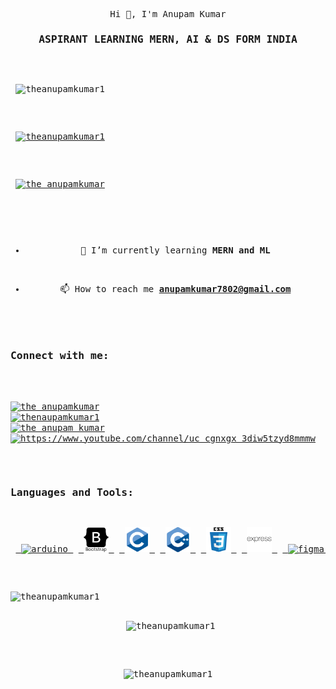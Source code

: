 <pre  style="text-align:center;>
  
▀▀█▀▀ █──█ █▀▀ 　 █▀▀█ █▀▀▄ █──█ █▀▀█ █▀▀█ █▀▄▀█ 　 █─█ █──█ █▀▄▀█ █▀▀█ █▀▀█ 
──█── █▀▀█ █▀▀ 　 █▄▄█ █──█ █──█ █──█ █▄▄█ █─▀─█ 　 █▀▄ █──█ █─▀─█ █▄▄█ █▄▄▀ 
──▀── ▀──▀ ▀▀▀ 　 ▀──▀ ▀──▀ ─▀▀▀ █▀▀▀ ▀──▀ ▀───▀ 　 ▀─▀ ─▀▀▀ ▀───▀ ▀──▀ ▀─▀▀
                                                   

</pre>

<h1 align="center">Hi 👋, I'm Anupam Kumar</h1>
<h3 align="center">ASPIRANT LEARNING MERN, AI & DS FORM INDIA</h3>

<p align="left"> <img src="https://komarev.com/ghpvc/?username=theanupamkumar1&label=Profile%20views&color=0e75b6&style=flat" alt="theanupamkumar1" /> </p>

<p align="left"> <a href="https://github.com/ryo-ma/github-profile-trophy"><img src="https://github-profile-trophy.vercel.app/?username=theanupamkumar1" alt="theanupamkumar1" /></a> </p>

<p align="left"> <a href="https://twitter.com/the_anupamkumar" target="blank"><img src="https://img.shields.io/twitter/follow/the_anupamkumar?logo=twitter&style=for-the-badge" alt="the_anupamkumar" /></a> </p>

- 🌱 I’m currently learning **MERN and ML**

- 📫 How to reach me **anupamkumar7802@gmail.com**

<h3 align="left">Connect with me:</h3>
<p align="left">
<a href="https://twitter.com/the_anupamkumar" target="blank"><img align="center" src="https://raw.githubusercontent.com/rahuldkjain/github-profile-readme-generator/master/src/images/icons/Social/twitter.svg" alt="the_anupamkumar" height="30" width="40" /></a>
<a href="https://linkedin.com/in/thenaupamkumar1" target="blank"><img align="center" src="https://raw.githubusercontent.com/rahuldkjain/github-profile-readme-generator/master/src/images/icons/Social/linked-in-alt.svg" alt="thenaupamkumar1" height="30" width="40" /></a>
<a href="https://instagram.com/the_anupam_kumar" target="blank"><img align="center" src="https://raw.githubusercontent.com/rahuldkjain/github-profile-readme-generator/master/src/images/icons/Social/instagram.svg" alt="the_anupam_kumar" height="30" width="40" /></a>
<a href="https://www.youtube.com/c/https://www.youtube.com/channel/uc_cgnxgx_3diw5tzyd8mmmw" target="blank"><img align="center" src="https://raw.githubusercontent.com/rahuldkjain/github-profile-readme-generator/master/src/images/icons/Social/youtube.svg" alt="https://www.youtube.com/channel/uc_cgnxgx_3diw5tzyd8mmmw" height="30" width="40" /></a>
</p>

<h3 align="left">Languages and Tools:</h3>
<p align="left"> <a href="https://www.arduino.cc/" target="_blank" rel="noreferrer"> <img src="https://cdn.worldvectorlogo.com/logos/arduino-1.svg" alt="arduino" width="40" height="40"/> </a> <a href="https://getbootstrap.com" target="_blank" rel="noreferrer"> <img src="https://raw.githubusercontent.com/devicons/devicon/master/icons/bootstrap/bootstrap-plain-wordmark.svg" alt="bootstrap" width="40" height="40"/> </a> <a href="https://www.cprogramming.com/" target="_blank" rel="noreferrer"> <img src="https://raw.githubusercontent.com/devicons/devicon/master/icons/c/c-original.svg" alt="c" width="40" height="40"/> </a> <a href="https://www.w3schools.com/cpp/" target="_blank" rel="noreferrer"> <img src="https://raw.githubusercontent.com/devicons/devicon/master/icons/cplusplus/cplusplus-original.svg" alt="cplusplus" width="40" height="40"/> </a> <a href="https://www.w3schools.com/css/" target="_blank" rel="noreferrer"> <img src="https://raw.githubusercontent.com/devicons/devicon/master/icons/css3/css3-original-wordmark.svg" alt="css3" width="40" height="40"/> </a> <a href="https://expressjs.com" target="_blank" rel="noreferrer"> <img src="https://raw.githubusercontent.com/devicons/devicon/master/icons/express/express-original-wordmark.svg" alt="express" width="40" height="40"/> </a> <a href="https://www.figma.com/" target="_blank" rel="noreferrer"> <img src="https://www.vectorlogo.zone/logos/figma/figma-icon.svg" alt="figma" width="40" height="40"/> </a> <a href="https://git-scm.com/" target="_blank" rel="noreferrer"> <img src="https://www.vectorlogo.zone/logos/git-scm/git-scm-icon.svg" alt="git" width="40" height="40"/> </a> <a href="https://www.w3.org/html/" target="_blank" rel="noreferrer"> <img src="https://raw.githubusercontent.com/devicons/devicon/master/icons/html5/html5-original-wordmark.svg" alt="html5" width="40" height="40"/> </a> <a href="https://ifttt.com/" target="_blank" rel="noreferrer"> <img src="https://www.vectorlogo.zone/logos/ifttt/ifttt-ar21.svg" alt="ifttt" width="40" height="40"/> </a> <a href="https://www.adobe.com/in/products/illustrator.html" target="_blank" rel="noreferrer"> <img src="https://www.vectorlogo.zone/logos/adobe_illustrator/adobe_illustrator-icon.svg" alt="illustrator" width="40" height="40"/> </a> <a href="https://developer.mozilla.org/en-US/docs/Web/JavaScript" target="_blank" rel="noreferrer"> <img src="https://raw.githubusercontent.com/devicons/devicon/master/icons/javascript/javascript-original.svg" alt="javascript" width="40" height="40"/> </a> <a href="https://www.mongodb.com/" target="_blank" rel="noreferrer"> <img src="https://raw.githubusercontent.com/devicons/devicon/master/icons/mongodb/mongodb-original-wordmark.svg" alt="mongodb" width="40" height="40"/> </a> <a href="https://www.mysql.com/" target="_blank" rel="noreferrer"> <img src="https://raw.githubusercontent.com/devicons/devicon/master/icons/mysql/mysql-original-wordmark.svg" alt="mysql" width="40" height="40"/> </a> <a href="https://nodejs.org" target="_blank" rel="noreferrer"> <img src="https://raw.githubusercontent.com/devicons/devicon/master/icons/nodejs/nodejs-original-wordmark.svg" alt="nodejs" width="40" height="40"/> </a> <a href="https://pandas.pydata.org/" target="_blank" rel="noreferrer"> <img src="https://raw.githubusercontent.com/devicons/devicon/2ae2a900d2f041da66e950e4d48052658d850630/icons/pandas/pandas-original.svg" alt="pandas" width="40" height="40"/> </a> <a href="https://www.photoshop.com/en" target="_blank" rel="noreferrer"> <img src="https://raw.githubusercontent.com/devicons/devicon/master/icons/photoshop/photoshop-line.svg" alt="photoshop" width="40" height="40"/> </a> <a href="https://www.python.org" target="_blank" rel="noreferrer"> <img src="https://raw.githubusercontent.com/devicons/devicon/master/icons/python/python-original.svg" alt="python" width="40" height="40"/> </a> <a href="https://reactjs.org/" target="_blank" rel="noreferrer"> <img src="https://raw.githubusercontent.com/devicons/devicon/master/icons/react/react-original-wordmark.svg" alt="react" width="40" height="40"/> </a> <a href="https://reactnative.dev/" target="_blank" rel="noreferrer"> <img src="https://reactnative.dev/img/header_logo.svg" alt="reactnative" width="40" height="40"/> </a> <a href="https://sass-lang.com" target="_blank" rel="noreferrer"> <img src="https://raw.githubusercontent.com/devicons/devicon/master/icons/sass/sass-original.svg" alt="sass" width="40" height="40"/> </a> <a href="https://scikit-learn.org/" target="_blank" rel="noreferrer"> <img src="https://upload.wikimedia.org/wikipedia/commons/0/05/Scikit_learn_logo_small.svg" alt="scikit_learn" width="40" height="40"/> </a> <a href="https://tailwindcss.com/" target="_blank" rel="noreferrer"> <img src="https://www.vectorlogo.zone/logos/tailwindcss/tailwindcss-icon.svg" alt="tailwind" width="40" height="40"/> </a> <a href="https://www.tensorflow.org" target="_blank" rel="noreferrer"> <img src="https://www.vectorlogo.zone/logos/tensorflow/tensorflow-icon.svg" alt="tensorflow" width="40" height="40"/> </a> <a href="https://www.adobe.com/products/xd.html" target="_blank" rel="noreferrer"> <img src="https://cdn.worldvectorlogo.com/logos/adobe-xd.svg" alt="xd" width="40" height="40"/> </a> </p>

<p><img align="left" src="https://github-readme-stats.vercel.app/api/top-langs?username=theanupamkumar1&show_icons=true&locale=en&layout=compact" alt="theanupamkumar1" /></p>

<p>&nbsp;<img align="center" src="https://github-readme-stats.vercel.app/api?username=theanupamkumar1&show_icons=true&locale=en" alt="theanupamkumar1" /></p>

<p><img align="center" src="https://github-readme-streak-stats.herokuapp.com/?user=theanupamkumar1&" alt="theanupamkumar1" /></p>

